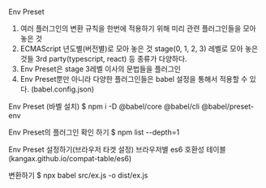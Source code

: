 Env Preset
1. 여러 플러그인의 변환 규칙을 한번에 적용하기 위해 미리 관련 플러그인들을 모아 놓은 것
2. ECMAScript 년도별(버전별)로 모아 놓은 것
    stage(0, 1, 2, 3) 레벨로 모아 놓은 것들
    3rd party(typescript, react)
    등 종류가 다양하다.
3. Env Preset은 stage 3레벨 이사의 문법들을 플러그인
4. Env Preset뿐만 아니라 다양한 플러그인들은 babel 설정을 통해서 적용할 수 있다. (babel.config.json)

Env Preset (바벨 설치)
$ npm i -D @babel/core @babel/cli @babel/preset-env

Env Preset의 플러그인 확인 하기
$ npm list --depth=1 

Env Preset 설정하기(브라우저 타겟 설정)
브라우저별 es6 호환성 테이블(kangax.github.io/compat-table/es6)

변환하기
$ npx babel src/ex.js -o dist/ex.js 